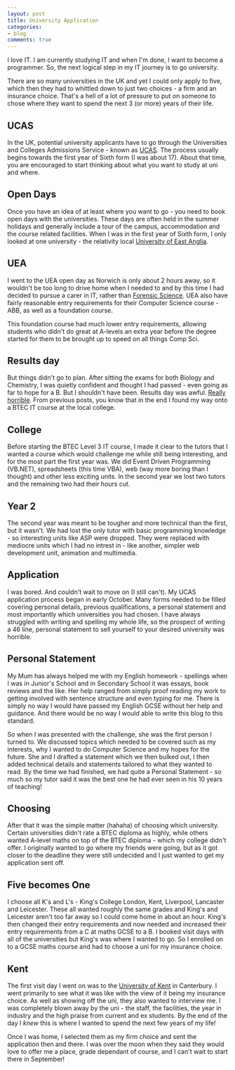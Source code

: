 ```yaml
---
layout: post
title: University Application
categories:
- blog
comments: true
---
```


I love IT. I am currently studying IT and when I'm done, I want to become a programmer. So, the next logical step in my IT journey is to go university. 

There are so many universities in the UK and yet I could only apply to five, which then they had to whittled down to just two choices - a firm and an insurance choice. That's a hell of a lot of pressure to put on someone to chose where they want to spend the next 3 (or more) years of their life. 

## UCAS
In the UK, potential university applicants have to go through the Universities and Colleges Admissions Service - known as [UCAS][ucas]. The process usually begins towards the first year of Sixth form (I was about 17). About that time, you are encouraged to start thinking about what you want to study at uni and where. 

## Open Days
Once you have an idea of at least where you want to go - you need to book open days with the universities. These days are often held in the summer holidays and generally include a tour of the campus, accommodation and the course related facilities. When I was in the first year of Sixth form, I only looked at one university - the relativity local [University of East Anglia][uea].

## UEA
I went to the UEA open day as Norwich is only about 2 hours away, so it wouldn't be too long to drive home when I needed to and by this time I had decided to pursue a carer in IT, rather than [Forensic Science][fs]. UEA also have fairly reasonable entry requirements for their Computer Science course - ABB, as well as a foundation course. 

This foundation course had much lower entry requirements, allowing students who didn't do great at A-levels an extra year before the degree started for them to be brought up to speed on all things Comp Sci. 

## Results day
But things didn't go to plan. After sitting the exams for both Biology and Chemistry, I was quietly confident and thought I had passed - even going as far to hope for a B. But I shouldn't have been. Results day was awful. [Really horrible][rh]. From previous posts, you know that in the end I found my way onto a BTEC IT course at the local college. 

## College
Before starting the BTEC Level 3 IT course, I made it clear to the tutors that I wanted a course which would challenge me while still being interesting, and for the most part the first year was. We did Event Driven Programming (VB.NET), spreadsheets (this time VBA), web (way more boring than I thought) and other less exciting units. In the second year we lost two tutors and the remaining two had their hours cut.

## Year 2
The second year was meant to be tougher and more technical than the first, but it wasn't. We had lost the only tutor with basic programming knowledge - so interesting units like ASP were dropped. They were replaced with mediocre units which I had no intrest in - like another, simpler web development unit, animation and multimedia.

## Application
I was bored. And couldn't wait to move on (I still can't). My UCAS application process began in early October. Many forms needed to be filled covering personal details, previous qualifications, a personal statement and most importantly which universities you had chosen. I have always struggled with writing and spelling my whole life, so the prospect of writing a 46 line, personal statement to sell yourself to your desired university was horrible. 

## Personal Statement
My Mum has always helped me with my English homework - spellings when I was in Junior's School and in Secondary School it was essays, book reviews and the like. Her help ranged from simply proof reading my work to getting involved with sentence structure and even typing for me. There is simply no way I would have passed my English GCSE without her help and guidance. And there would be no way I would able to write this blog to this standard. 

So when I was presented with the challenge, she was the first person I turned to. We discussed topics which needed to be covered such as my interests, why I wanted to do Computer Science and my hopes for the future. She and I drafted a statement which we then bulked out, I then added technical details and statements tailored to what they wanted to read. By the time we had finished, we had quite a Personal Statement - so much so my tutor said it was the best one he had ever seen in his 10 years of teaching!

## Choosing
After that it was the simple matter (hahaha) of choosing which university. Certain universities didn't rate a BTEC diploma as highly, while others wanted A-level maths on top of the BTEC diploma - which my college didn't offer. I originally wanted to go where my friends were going, but as it got closer to the deadline they were still undecided and I just wanted to get my application sent off.

## Five becomes One
I choose all K's and L's - King's College London, Kent, Liverpool, Lancaster and Leicester. These all wanted roughly the same grades and King's and Leicester aren't too far away so I could come home in about an hour. King's then changed their entry requirements and now needed and increased their entry requirements from a C at maths GCSE to a B. I booked visit days with all of the universities but King's was where I wanted to go. So I enrolled on to a GCSE maths course and had to choose a uni for my insurance choice. 

## Kent
The first visit day I went on was to the [University of Kent][k] in Canterbury. I went primarily to see what it was like with the view of it being my insurance choice. As well as showing off the uni, they also wanted to interview me. I was completely blown away by the uni - the staff, the facilities, the year in industry and the high praise from current and ex students. By the end of the day I *knew* this is where I wanted to spend the next few years of my life!

Once I was home, I selected them as my firm choice and sent the application then and there. I was over the moon when they said they would love to offer me a place, grade dependant of course, and I can't wait to start there in September!

[ucas]: http://www.ucas.com/
[uea]: http://www.uea.ac.uk/
[fs]: http://james12802.co.uk/blog/2013/09/09/hello-world.html
[rh]: http://james12802.co.uk/blog/2013/09/09/hello-world.html#a-levels
[k]: https://www.kent.ac.uk/
